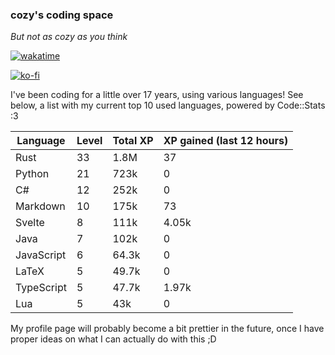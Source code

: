 ### cozy's coding space
*But not as cozy as you think*

[![wakatime](https://wakatime.com/badge/user/c0ba07bb-3421-41be-bd1a-d611e670f250.svg)](https://wakatime.com/@c0ba07bb-3421-41be-bd1a-d611e670f250)

[![ko-fi](https://ko-fi.com/img/githubbutton_sm.svg)](https://ko-fi.com/J3J75ITL4)

I've been coding for a little over 17 years, using various languages! See below, a list with my current top 10 used languages, powered by Code::Stats :3
    
| Language | Level | Total XP | XP gained (last 12 hours) |
| --- | --- | --- | --- |
| Rust | 33 | 1.8M | 37 |
| Python | 21 | 723k | 0 |
| C# | 12 | 252k | 0 |
| Markdown | 10 | 175k | 73 |
| Svelte | 8 | 111k | 4.05k |
| Java | 7 | 102k | 0 |
| JavaScript | 6 | 64.3k | 0 |
| LaTeX | 5 | 49.7k | 0 |
| TypeScript | 5 | 47.7k | 1.97k |
| Lua | 5 | 43k | 0 |
    
My profile page will probably become a bit prettier in the future, once I have proper ideas on what I can actually do with this ;D